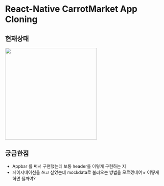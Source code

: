 # React-Native CarrotMarket App Cloning 

## 현재상태 

<img width="300" src="https://images.velog.io/images/djaxornwkd12/post/57e26692-568d-457d-a12d-3bf0a9496eaf/image.png" />

## 궁금한점
- Appbar 를 써서 구현했는데 보통 header를 이렇게 구현하는 지 
- 페이지네이션을 쓰고 싶었는데 mockdata로 불러오는 방법을 모르겠네여ㅠ 어떻게 하면 될까여? 
